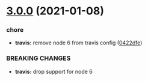 # [3.0.0](https://github.com/americanexpress/jest-json-schema/compare/v2.1.0...v3.0.0) (2021-01-08)


### chore

* **travis:** remove node 6 from travis config ([0422dfe](https://github.com/americanexpress/jest-json-schema/commit/0422dfe7e0f587d2dfc365667f7a384127d8b75f))


### BREAKING CHANGES

* **travis:** drop support for node 6
